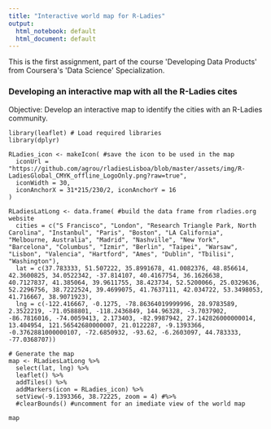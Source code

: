 ```yaml
---
title: "Interactive world map for R-Ladies"
output:
  html_notebook: default
  html_document: default
---
```



This is the first assignment, part of the course 'Developing Data Products' from Coursera's 'Data Science' Specialization. 

### Developing an interactive map with all the R-Ladies cites 

Objective: Develop an interactive map to identify the cities with an R-Ladies community. 


```{r, message = FALSE} 
library(leaflet) # Load required libraries
library(dplyr)
```


```{r, echo = TRUE}
RLadies_icon <- makeIcon( #save the icon to be used in the map
  iconUrl = "https://github.com/agrou/rladiesLisboa/blob/master/assets/img/R-LadiesGlobal_CMYK_offline_LogoOnly.png?raw=true",
  iconWidth = 30,
  iconAnchorX = 31*215/230/2, iconAnchorY = 16
)

RLadiesLatLong <- data.frame( #build the data frame from rladies.org website
  cities = c("S Francisco", "London", "Research Triangle Park, North Carolina", "Instanbul", "Paris", "Boston", "LA California", "Melbourne, Australia", "Madrid", "Nashville", "New York", "Barcelona", "Columbus", "Izmir", "Berlin", "Taipei", "Warsaw", "Lisbon", "Valencia", "Hartford", "Ames", "Dublin", "Tbilisi", "Washington"),
  lat = c(37.783333, 51.507222, 35.8991678, 41.0082376, 48.856614, 42.3600825, 34.0522342, -37.814107, 40.4167754, 36.1626638, 40.7127837, 41.385064, 39.9611755, 38.423734, 52.5200066, 25.0329636, 52.2296756, 38.7222524, 39.4699075, 41.7637111, 42.034722, 53.3498053, 41.716667, 38.9071923),
  lng = c(-122.416667, -0.1275, -78.86364019999996, 28.9783589, 2.3522219, -71.0588801, -118.2436849, 144.96328, -3.7037902, -86.7816016, -74.0059413, 2.173403, -82.9987942, 27.142826000000014, 13.404954, 121.56542680000007, 21.0122287, -9.1393366, -0.3762881000000107, -72.6850932, -93.62, -6.2603097, 44.783333, -77.0368707))

# Generate the map 
map <- RLadiesLatLong %>% 
  select(lat, lng) %>% 
  leaflet() %>%
  addTiles() %>%
  addMarkers(icon = RLadies_icon) %>%
  setView(-9.1393366, 38.72225, zoom = 4) #%>%
  #clearBounds() #uncomment for an imediate view of the world map

map
```